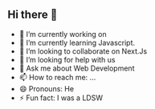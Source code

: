 ## Hi there 👋
- 🔭 I’m currently working on 
- 🌱 I’m currently learning Javascript.
- 👯 I’m looking to collaborate on Next.Js
- 🤔 I’m looking for help with us
- 💬 Ask me about Web Development
- 📫 How to reach me: ...
- 😄 Pronouns: He
- ⚡ Fun fact: I was a LDSW

